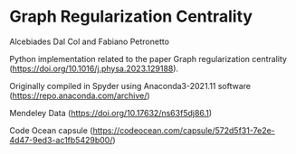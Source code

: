 # Graph Regularization Centrality

Alcebiades Dal Col and Fabiano Petronetto

Python implementation related to the paper Graph regularization centrality (https://doi.org/10.1016/j.physa.2023.129188).

Originally compiled in Spyder using Anaconda3-2021.11 software (https://repo.anaconda.com/archive/)

Mendeley Data (https://doi.org/10.17632/ns63f5dj86.1)

Code Ocean capsule (https://codeocean.com/capsule/572d5f31-7e2e-4d47-9ed3-ac1fb5429b00/)
